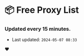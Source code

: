 # :package: Free Proxy List
### Updated every 15 minutes.

- Last updated: `2024-05-07 08:33`

:heart:
